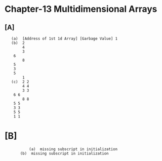 # Chapter-13 Multidimensional Arrays
## [A]

       (a)  [Address of 1st 1d Array] [Garbage Value] 1
       (b)  2
            4
            3
	    6
            8
	    5
	    3
	    5
            1
       (c)  2 2
            4 4
            3 3
	    6 6
            8 8 
	    5 5
	    3 3 
	    5 5
	    1 1

# [B]

               (a)  missing subscript in initialization
	       (b)  missing subscript in initialization
